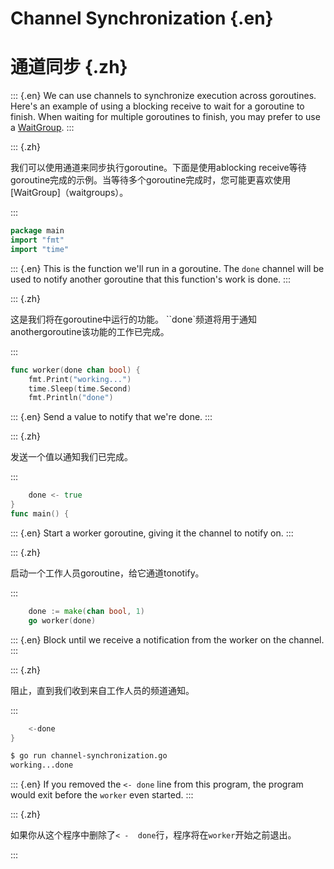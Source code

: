
# Channel Synchronization {.en}


# 通道同步 {.zh}


::: {.en}
We can use channels to synchronize execution
across goroutines. Here's an example of using a
blocking receive to wait for a goroutine to finish.
When waiting for multiple goroutines to finish,
you may prefer to use a [WaitGroup](waitgroups).
:::

::: {.zh}

我们可以使用通道来同步执行goroutine。下面是使用ablocking receive等待goroutine完成的示例。当等待多个goroutine完成时，您可能更喜欢使用[WaitGroup]（waitgroups）。

:::


```go
package main
import "fmt"
import "time"
```


::: {.en}
This is the function we'll run in a goroutine. The
`done` channel will be used to notify another
goroutine that this function's work is done.
:::

::: {.zh}

这是我们将在goroutine中运行的功能。 ``done`频道将用于通知anothergoroutine该功能的工作已完成。

:::


```go
func worker(done chan bool) {
	fmt.Print("working...")
	time.Sleep(time.Second)
	fmt.Println("done")
```


::: {.en}
Send a value to notify that we're done.
:::

::: {.zh}

发送一个值以通知我们已完成。

:::


```go
	done <- true
}
func main() {
```


::: {.en}
Start a worker goroutine, giving it the channel to
notify on.
:::

::: {.zh}

启动一个工作人员goroutine，给它通道tonotify。

:::


```go
	done := make(chan bool, 1)
	go worker(done)
```


::: {.en}
Block until we receive a notification from the
worker on the channel.
:::

::: {.zh}

阻止，直到我们收到来自工作人员的频道通知。

:::


```go
	<-done
}
```


```bash
$ go run channel-synchronization.go      
working...done                  
```


::: {.en}
If you removed the `<- done` line from this program, the
program would exit before the `worker` even
started.
:::

::: {.zh}

如果你从这个程序中删除了`< -  done`行，程序将在`worker`开始之前退出。

:::



